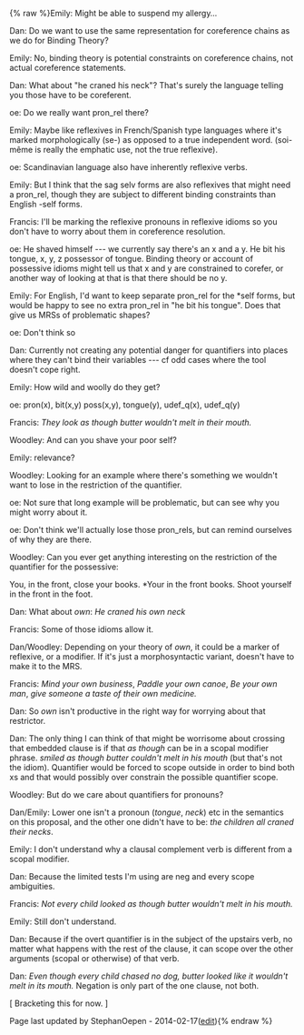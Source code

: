 {% raw %}Emily: Might be able to suspend my allergy…

Dan: Do we want to use the same representation for coreference chains as
we do for Binding Theory?

Emily: No, binding theory is potential constraints on coreference
chains, not actual coreference statements.

Dan: What about "he craned his neck"? That's surely the language telling
you those have to be coreferent.

oe: Do we really want pron\_rel there?

Emily: Maybe like reflexives in French/Spanish type languages where it's
marked morphologically (se-) as opposed to a true independent word.
(soi-même is really the emphatic use, not the true reflexive).

oe: Scandinavian language also have inherently reflexive verbs.

Emily: But I think that the sag selv forms are also reflexives that
might need a pron\_rel, though they are subject to different binding
constraints than English -self forms.

Francis: I'll be marking the reflexive pronouns in reflexive idioms so
you don't have to worry about them in coreference resolution.

oe: He shaved himself --- we currently say there's an x and a y. He bit
his tongue, x, y, z possessor of tongue. Binding theory or account of
possessive idioms might tell us that x and y are constrained to corefer,
or another way of looking at that is that there should be no y.

Emily: For English, I'd want to keep separate pron\_rel for the \*self
forms, but would be happy to see no extra pron\_rel in "he bit his
tongue". Does that give us MRSs of problematic shapes?

oe: Don't think so

Dan: Currently not creating any potential danger for quantifiers into
places where they can't bind their variables --- cf odd cases where the
tool doesn't cope right.

Emily: How wild and woolly do they get?

oe: pron(x), bit(x,y) poss(x,y), tongue(y), udef\_q(x), udef\_q(y)

Francis: *They look as though butter wouldn't melt in their mouth.*

Woodley: And can you shave your poor self?

Emily: relevance?

Woodley: Looking for an example where there's something we wouldn't want
to lose in the restriction of the quantifier.

oe: Not sure that long example will be problematic, but can see why you
might worry about it.

oe: Don't think we'll actually lose those pron\_rels, but can remind
ourselves of why they are there.

Woodley: Can you ever get anything interesting on the restriction of the
quantifier for the possessive:

You, in the front, close your books. \*Your in the front books. Shoot
yourself in the front in the foot.

Dan: What about *own*: *He craned his own neck*

Francis: Some of those idioms allow it.

Dan/Woodley: Depending on your theory of *own*, it could be a marker of
reflexive, or a modifier. If it's just a morphosyntactic variant,
doesn't have to make it to the MRS.

Francis: *Mind your own business*, *Paddle your own canoe*, *Be your own
man*, *give someone a taste of their own medicine.*

Dan: So *own* isn't productive in the right way for worrying about that
restrictor.

Dan: The only thing I can think of that might be worrisome about
crossing that embedded clause is if that *as though* can be in a scopal
modifier phrase. *smiled as though butter couldn't melt in his mouth*
(but that's not the idiom). Quantifier would be forced to scope outside
in order to bind both xs and that would possibly over constrain the
possible quantifier scope.

Woodley: But do we care about quantifiers for pronouns?

Dan/Emily: Lower one isn't a pronoun (*tongue*, *neck*) etc in the
semantics on this proposal, and the other one didn't have to be: *the
children all craned their necks*.

Emily: I don't understand why a clausal complement verb is different
from a scopal modifier.

Dan: Because the limited tests I'm using are neg and every scope
ambiguities.

Francis: *Not every child looked as though butter wouldn't melt in his
mouth.*

Emily: Still don't understand.

Dan: Because if the overt quantifier is in the subject of the upstairs
verb, no matter what happens with the rest of the clause, it can scope
over the other arguments (scopal or otherwise) of that verb.

Dan: *Even though every child chased no dog, butter looked like it
wouldn't melt in its mouth.* Negation is only part of the one clause,
not both.

\[ Bracketing this for now. \]

Page last updated by StephanOepen - 2014-02-17([edit](https://github.com/delph-in/docs/wiki/TheAbbey_Chrysalis2014BindingTheory/_edit)){% endraw %}